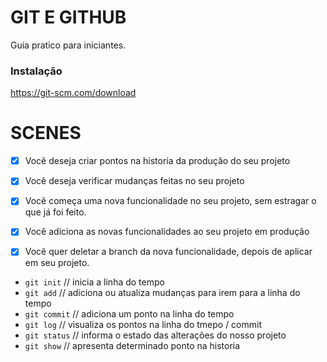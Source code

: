 # GIT E GITHUB

Guia pratico para iniciantes.

### Instalação

https://git-scm.com/download

# SCENES

- [x] Você deseja criar pontos na historia da produção do seu projeto
- [x] Você deseja verificar mudanças feitas no seu projeto

- [x] Você começa uma nova funcionalidade no seu projeto, sem estragar o que já foi feito.
- [x] Você adiciona as novas funcionalidades ao seu projeto em produção
- [x] Você quer deletar a branch da nova funcionalidade, depois de aplicar em seu projeto.

- `git init` // inicia a linha do tempo
- `git add` // adiciona ou atualiza mudanças para irem para a linha do tempo
- `git commit` // adiciona um ponto na linha do tempo
- `git log` // visualiza os pontos na linha do tmepo / commit
- `git status` // informa o estado das alterações do nosso projeto
- `git show` // apresenta determinado ponto na historia
